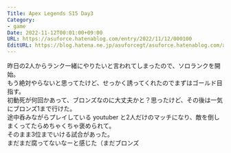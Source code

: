 ```yaml
---
Title: Apex Legends S15 Day3
Category:
- game
Date: 2022-11-12T00:01:00+09:00
URL: https://asuforce.hatenablog.com/entry/2022/11/12/000100
EditURL: https://blog.hatena.ne.jp/asuforcegt/asuforce.hatenablog.com/atom/entry/4207112889936024533
---
```


昨日の2人からランク一緒にやりたいと言われてしまったので、ソロランクを開始。  
もう絶対やらないと思ってたけど、せっかく誘ってくれたのでまずはゴールド目指す。  
初動死が何回かあって、ブロンズなのに大丈夫かと？思ったけど、その後は一気にブロンズ1まで行けた。  
途中呑みながらプレイしている youtuber と2人だけのマッチになり、敵を倒しまくってたらめちゃくちゃ褒められて。  
そのまま3位までいける試合があった。  
まだまだ腐ってないなーと感じた（まだブロンズ
